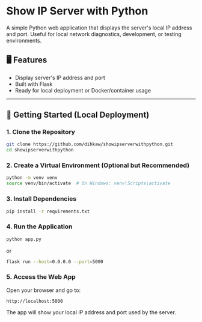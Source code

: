# Show IP Server with Python

A simple Python web application that displays the server's local IP address and port. Useful for local network diagnostics, development, or testing environments.

## 🖥️ Features

- Display server's IP address and port
- Built with Flask
- Ready for local deployment or Docker/container usage

---

## 🚀 Getting Started (Local Deployment)

### 1. Clone the Repository

```bash
git clone https://github.com/dihkaw/showipserverwithpython.git
cd showipserverwithpython
```

### 2. Create a Virtual Environment (Optional but Recommended)
```bash
python -m venv venv
source venv/bin/activate  # On Windows: venv\Scripts\activate
```
### 3. Install Dependencies
```bash
pip install -r requirements.txt
```
### 4. Run the Application
```bash
python app.py
```
or
```bash
flask run --host=0.0.0.0 --port=5000
```
### 5. Access the Web App
Open your browser and go to:
```
http://localhost:5000
```
The app will show your local IP address and port used by the server.
